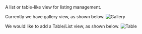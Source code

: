 A list or table-like view for listing management.

Currently we have gallery view, as shown below.
![Gallery](https://raw.githubusercontent.com/ozone-development/ozp-documentation/master/mockups/hud/HUD_ListingMngmt_NTO_Gallery.png)

We would like to add a Table/List view, as shown below.
![Table](https://raw.githubusercontent.com/ozone-development/ozp-documentation/master/mockups/hud/HUD_ListingMngmt_NTO_List.png)
